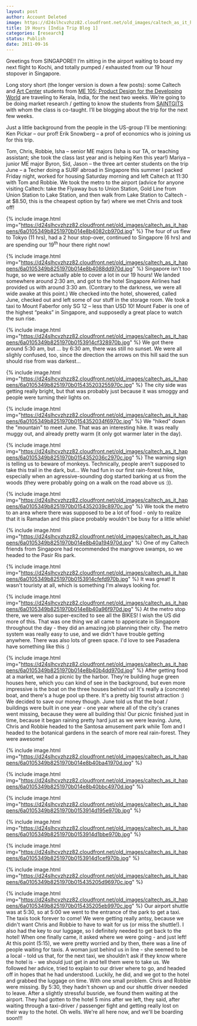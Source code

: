 ```yaml
---
layout: post
author: Account Deleted
image: https://d24slhcvzhzz82.cloudfront.net/old_images/caltech_as_it_happens/6a0105349b8251970b015435201408970c.png
title: 19 Hours [India Trip Blog 1]
categories: [research]
status: Publish
date: 2011-09-16
---
```


Greetings from SINGAPORE!! I’m sitting in the airport waiting to board my next flight to Kochi, and totally pumped / exhausted from our 19 hour stopover in Singapore.

Long story short (the longer version is down a few posts): some Caltech and <a href="https://www.artcenter.edu/accd/index.jsp" target="_self">Art Center</a> students from <a href="https://www.pickar.caltech.edu/me105/index.html" target="_self">ME 105: Product Design for the Developing World</a> are traveling to Kerala, India, for the next two weeks. We’re going to be doing market research / getting to know the students from <a href="https://www.saintgits.org/" target="_self">SAINTGITS</a> with whom the class is co-taught. I’ll be blogging about the trip for the next few weeks.

Just a little background from the people in the US-group I’ll be mentioning:
Ken Pickar – our prof!
Erik Snowberg – a prof of economics who is joining us for this trip.

Tom, Chris, Robbie, Isha – senior ME majors (Isha is our TA, or teaching assistant; she took the class last year and is helping Ken this year!)
Mariya – junior ME major
Byron, Sid, Jason – the three art center students on the trip
June – a Techer doing a SURF abroad in Singapore this summer
I packed Friday night, worked for housing Saturday morning and left Caltech at 11:30 with Tom and Robbie. We took the metro to the airport (advice for anyone visiting Caltech: take the Flyaway bus to Union Station, Gold Line from Union Station to Lake Station, and then walk from Lake Station to Caltech - at $8.50, this is the cheapest option by far) where we met Chris and took off!


{% include image.html img="https://d24slhcvzhzz82.cloudfront.net/old_images/caltech_as_it_happens/6a0105349b8251970b014e8b4082cb970d.jpg" %}
The four of us flew to Tokyo (11 hrs), had a 2 hour stop-over, continued to Singapore (6 hrs) and are spending our 19<sup>th </sup>hour there right now!


{% include image.html img="https://d24slhcvzhzz82.cloudfront.net/old_images/caltech_as_it_happens/6a0105349b8251970b014e8b4088dd970d.jpg" %}
Singapore isn't too huge, so we were actually able to cover a lot in our 19 hours! We landed somewhere around 2:30 am, and got to the hotel Singapore Airlines had provided us with around 3:30 am. (Contrary to the darkness, we were all wide awake at this point.) We checked into the hotel, showered, called June, checked out and left some of our stuff in the storage room. We took a taxi to Mount Faberfor only SG 12 – less than USD 10! Mount Faber is one of the highest “peaks” in Singapore, and supposedly a great place to watch the sun rise.


{% include image.html img="https://d24slhcvzhzz82.cloudfront.net/old_images/caltech_as_it_happens/6a0105349b8251970b0153914cf328970b.jpg" %}
We got there around 5:30 am, but … by 6:30 am, there was still no sunset. We were all slighly confused, too, since the direction the arrows on this hill said the sun should rise from was darkest...


{% include image.html img="https://d24slhcvzhzz82.cloudfront.net/old_images/caltech_as_it_happens/6a0105349b8251970b015435203255970c.jpg" %}
The city side was getting really bright, but that was probably just because it was smoggy and people were turning their lights on.


{% include image.html img="https://d24slhcvzhzz82.cloudfront.net/old_images/caltech_as_it_happens/6a0105349b8251970b0154352034f6970c.jpg" %}
We "hiked" down the "mountain" to meet June. That was an interesting hike. It was really muggy out, and already pretty warm (it only got warmer later in the day).


{% include image.html img="https://d24slhcvzhzz82.cloudfront.net/old_images/caltech_as_it_happens/6a0105349b8251970b0154352036c2970c.jpg" %}
The warning sign is telling us to beware of monkeys. Technically, people aren't supposed to take this trail in the dark, but... We had fun in our first rain-forest hike, especially when an agressive-sounding dog started barking at us from the woods (they were probably going on a walk on the road above us :)).


{% include image.html img="https://d24slhcvzhzz82.cloudfront.net/old_images/caltech_as_it_happens/6a0105349b8251970b0154352039c8970c.jpg" %}
We took the metro to an area where there was supposed to be a lot of food - only to realize that it is Ramadan and this place probably wouldn't be busy for a little while!


{% include image.html img="https://d24slhcvzhzz82.cloudfront.net/old_images/caltech_as_it_happens/6a0105349b8251970b014e8b40a194970d.jpg" %}
One of my Caltech friends from Singapore had recommended the mangrove swamps, so we headed to the Pasir Ris park.


{% include image.html img="https://d24slhcvzhzz82.cloudfront.net/old_images/caltech_as_it_happens/6a0105349b8251970b0153914cfefd970b.jpg" %}
It was great! It wasn't touristy at all, which is something I'm always looking for.


{% include image.html img="https://d24slhcvzhzz82.cloudfront.net/old_images/caltech_as_it_happens/6a0105349b8251970b014e8b40a96f970d.jpg" %}
At the metro stop there, we were also super-excited to see all the BIKES! I wish the US did more of this. That was one thing we all came to appericate in Singapore throughout the day - they did an amazing job planning their city. The metro system was really easy to use, and we didn't have trouble getting anywhere. There was also lots of green space. I'd love to see Pasadena have something like this :)


{% include image.html img="https://d24slhcvzhzz82.cloudfront.net/old_images/caltech_as_it_happens/6a0105349b8251970b014e8b40b4dd970d.jpg" %}
After getting food at a market, we had a picnic by the harbor. They're building huge green houses here, which you can kind of see in the background, but even more impressive is the boat on the three houses behind us! It's really a (concrete) boat, and there's a huge pool up there. It's a pretty big tourist attraction :) We decided to save our money though. June told us that the boat / buildings were built in one year - one year where all of the city's cranes went missing, because they were all building this!
Our picnic finished just in time, because it began raining pretty hard just as we were leaving. June, Chris and Robbie headed to the Santosa amusement park while Tom and I headed to the botanical gardens in the search of more real rain-forest. They were awesome!


{% include image.html img="https://d24slhcvzhzz82.cloudfront.net/old_images/caltech_as_it_happens/6a0105349b8251970b014e8b40ba41970d.jpg" %}

{% include image.html img="https://d24slhcvzhzz82.cloudfront.net/old_images/caltech_as_it_happens/6a0105349b8251970b014e8b40bbc4970d.jpg" %}

{% include image.html img="https://d24slhcvzhzz82.cloudfront.net/old_images/caltech_as_it_happens/6a0105349b8251970b0153914d195e970b.jpg" %}

{% include image.html img="https://d24slhcvzhzz82.cloudfront.net/old_images/caltech_as_it_happens/6a0105349b8251970b0153914d1bbe970b.jpg" %}

{% include image.html img="https://d24slhcvzhzz82.cloudfront.net/old_images/caltech_as_it_happens/6a0105349b8251970b0153914d1cef970b.jpg" %}

{% include image.html img="https://d24slhcvzhzz82.cloudfront.net/old_images/caltech_as_it_happens/6a0105349b8251970b015435205d96970c.jpg" %}

{% include image.html img="https://d24slhcvzhzz82.cloudfront.net/old_images/caltech_as_it_happens/6a0105349b8251970b015435205eb9970c.jpg" %}
Our airport shuttle was at 5:30, so at 5:00 we went to the entrance of the park to get a taxi. The taxis took forever to come! We were getting really antsy, because we didn't want Chris and Robbie to have to wait for us (or miss the shuttle!). I also had the key to our luggage, so I definitely needed to get back to the hotel! When one finally came, it asked where we were going - and just left! At this point (5:15), we were pretty worried and by then, there was a line of people waiting for taxis. A woman just behind us in line - she seemed to be a local - told us that, for the next taxi, we shouldn't ask if they know where the hotel is - we should just get in and tell them were to take us. We followed her advice, tried to explain to our driver where to go, and headed off in hopes that he had understood. Luckily, he did, and we got to the hotel and grabbed the luggage on time. With one small problem. Chris and Robbie were missing. By 5:30, they hadn't shown up and our shuttle driver needed to leave. After a slightly stressful busride, we found them waiting at the airport. They had gotten to the hotel 5 mins after we left, they said, after waiting through a taxi-driver / passenger fight and getting really lost on their way to the hotel. Oh wells. We're all here now, and we'll be boarding soon!!!

